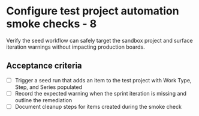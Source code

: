 <!--
title: Configure test project automation smoke checks - 8
labels: ["test"]
assignees: ["mfortin014"]
uid: test-project-bootstrap-child-1-automation-8
parent_uid: test-project-bootstrap-epic-8
type: Chore
status: Draft
priority: P1
area: ci
project: "test"
series: "Throughput"
work_type: Child
story_points: 3
step: 1
sprint: "Sprint 13"
-->

# Configure test project automation smoke checks - 8

Verify the seed workflow can safely target the sandbox project and surface iteration warnings without impacting production boards.

## Acceptance criteria

- [ ] Trigger a seed run that adds an item to the test project with Work Type, Step, and Series populated
- [ ] Record the expected warning when the sprint iteration is missing and outline the remediation
- [ ] Document cleanup steps for items created during the smoke check
